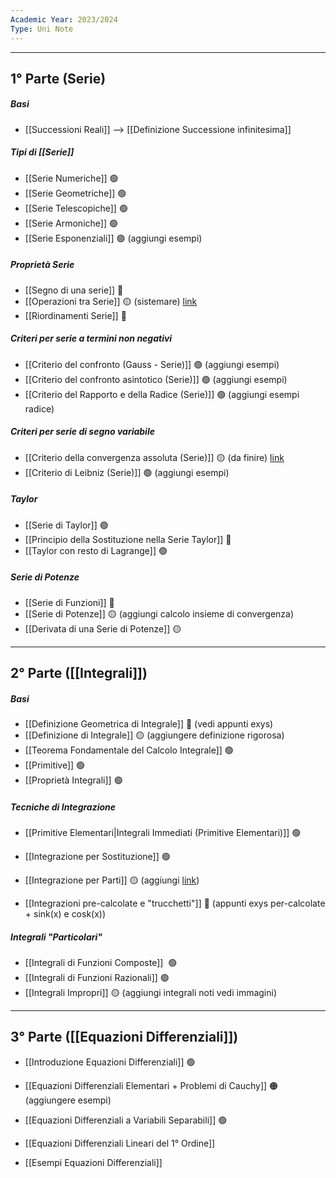 ```yaml
---
Academic Year: 2023/2024
Type: Uni Note
---
```

---
## 1° Parte (Serie)
##### Basi
- [[Successioni Reali]] --> [[Definizione Successione infinitesima]]

##### Tipi di [[Serie]]
- [[Serie Numeriche]] 🟢
- [[Serie Geometriche]] 🟢
- [[Serie Telescopiche]] 🟢
- [[Serie Armoniche]] 🟢
- [[Serie Esponenziali]] 🟢 (aggiungi esempi)

##### Proprietà Serie
- [[Segno di una serie]] 🔴
- [[Operazioni tra Serie]] 🟡 (sistemare)  [link](https://www.youmath.it/lezioni/analisi-matematica/serie-numeriche/752-somma-di-due-serie-e-risultati-di-convergenza.html)
- [[Riordinamenti Serie]] 🔴

##### Criteri per serie a termini non negativi
- [[Criterio del confronto (Gauss - Serie)]] 🟢 (aggiungi esempi)
- [[Criterio del confronto asintotico (Serie)]] 🟢 (aggiungi esempi)
- [[Criterio del Rapporto e della Radice (Serie)]] 🟢 (aggiungi esempi radice)

##### Criteri per serie di segno variabile
- [[Criterio della convergenza assoluta (Serie)]] 🟡 (da finire) [link](https://www.youmath.it/lezioni/analisi-matematica/serie-numeriche/749-convergenza-assoluta.html)
- [[Criterio di Leibniz (Serie)]] 🟢 (aggiungi esempi)

##### Taylor
- [[Serie di Taylor]] 🟢
- [[Principio della Sostituzione nella Serie Taylor]] 🔴
- [[Taylor con resto di Lagrange]] 🟢

##### Serie di Potenze
- [[Serie di Funzioni]] 🔴
- [[Serie di Potenze]] 🟡 (aggiungi calcolo insieme di convergenza)
- [[Derivata di una Serie di Potenze]] 🟡

---
## 2° Parte ([[Integrali]])

##### Basi
- [[Definizione Geometrica di Integrale]] 🔴 (vedi appunti exys)
- [[Definizione di Integrale]] 🟡 (aggiungere definizione rigorosa)
- [[Teorema Fondamentale del Calcolo Integrale]] 🟢
- [[Primitive]] 🟢
- [[Proprietà Integrali]] 🟢

##### Tecniche di Integrazione
- [[Primitive Elementari|Integrali Immediati (Primitive Elementari)]] 🟢
- [[Integrazione per Sostituzione]] 🟢
- [[Integrazione per Parti]] 🟡 (aggiungi [link](https://alem1105.github.io/Quartz/Primo-Anno/Secondo-Semestre/Calcolo-Integrale/Integrali#integrazione-per-parti-fattore-differenziale-1-e-integrali-ciclici))

- [[Integrazioni pre-calcolate e "trucchetti"]] 🔴 (appunti exys per-calcolate + sink(x) e cosk(x))

##### Integrali "Particolari"
- [[Integrali di Funzioni Composte]]  🟢
- [[Integrali di Funzioni Razionali]] 🟢
- [[Integrali Impropri]] 🟡 (aggiungi integrali noti vedi immagini)

---
## 3° Parte ([[Equazioni Differenziali]])
- [[Introduzione Equazioni Differenziali]] 🟢
- [[Equazioni Differenziali Elementari + Problemi di Cauchy]] 🟠 (aggiungere esempi)
- [[Equazioni Differenziali a Variabili Separabili]] 🟢
- [[Equazioni Differenziali Lineari del 1° Ordine]]

- [[Esempi Equazioni Differenziali]]
